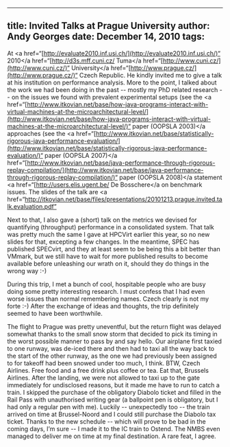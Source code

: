 -----
title:  Invited Talks at Prague University
author: Andy Georges
date: December 14, 2010
tags: 
-----







At <a
href=“[http://evaluate2010.inf.usi.ch/](http://evaluate2010.inf.usi.ch/)“
2010</a
href=“[http://d3s.mff.cuni.cz/
Tuma</a
href=“[http://www.cuni.cz/](http://www.cuni.cz/)“
University</a
href=“[http://www.prague.cz/](http://www.prague.cz/)“
Czech Republic. He kindly invited me to give a talk at his institution
on performance analysis. More to the point, I talked about the work we
had been doing in the past -- mostly my PhD related research -- on the
issues we found with prevalent experimental setups (see the <a
href=“[http://www.itkovian.net/base/how-java-programs-interact-with-virtual-machines-at-the-microarchitectural-level/](http://www.itkovian.net/base/how-java-programs-interact-with-virtual-machines-at-the-microarchitectural-level/)“
paper (OOPSLA 2003)</a
approaches (see the <a
href=“[http://www.itkovian.net/base/statistically-rigorous-java-performance-evaluation/](http://www.itkovian.net/base/statistically-rigorous-java-performance-evaluation/)“
paper (OOPSLA 2007)</a
href=“[http://www.itkovian.net/base/java-performance-through-rigorous-replay-compilation/](http://www.itkovian.net/base/java-performance-through-rigorous-replay-compilation/)“
paper (OOPSLA 2008)</a
statement <a
href=“[http://users.elis.ugent.be/
De Bosschere</a
on benchmark issues. The slides of the talk are <a
href=“http://itkovian.net/base/files/presentations/20101213.prague.invited.talk.evaluation.pdf”


Next to that, I also gave a (short) talk on the metrics we devised for
quantifying (throughput) performance in a consolidated system. That talk
was pretty much the same I gave at HPCVirt earlier this year, so no new
slides for that, excepting a few changes. In the meantime, SPEC has
published SPECvirt, and they at least seem to be being this a bit better
than VMmark, but we still have to wait for more published results to
become available before unleashing our wrath on it, should they do
things in the wrong way :-)


During this trip, I met a bunch of cool, hospitable people who are busy
doing some pretty interesting research. I must confess that I had even
worse issues than normal remembering names. Czech clearly is not my
forte :-) After the exchange of ideas and thoughts, the trip definitely
seemed to have been worthwhile.


The flight to Prague was pretty uneventful, but the return flight was
delayed somewhat thanks to the small snow storm that decided to pick its
timing in the worst possible manner to pass by and say hello. Our
airplane first taxied to one runway, was de-iced there and then had to
taxi all the way back to the start of the other runway, as the one we
had previously been assigned to for takeoff had been snowed under too
much, I think. BTW, Czech Airlines. Free food and a free drink plus
coffee or tea. Eat that, Brussels Airlines. After the landing, we were
not allowed to taxi up to the gate immediately for undisclosed reasons,
but it made me have to run to catch a train. I skipped the purchase of
the obligatory Diabolo ticket and filled in the Rail Pass with
unauthorised writing gear (a ballpoint pen is obligatory, but I had only
a regular pen with me). Luckily -- unexpectedly too -- the train arrived
on time at Brussel-Noord and I could still purchase the Diabolo tax
ticket. Thanks to the new schedule -- which will prove to be bad in the
coming days, I’m sure -- I made it to the IC train to Ostend. The NMBS
even managed to deliver me on time at my final destination. A rare feat,
I agree.
